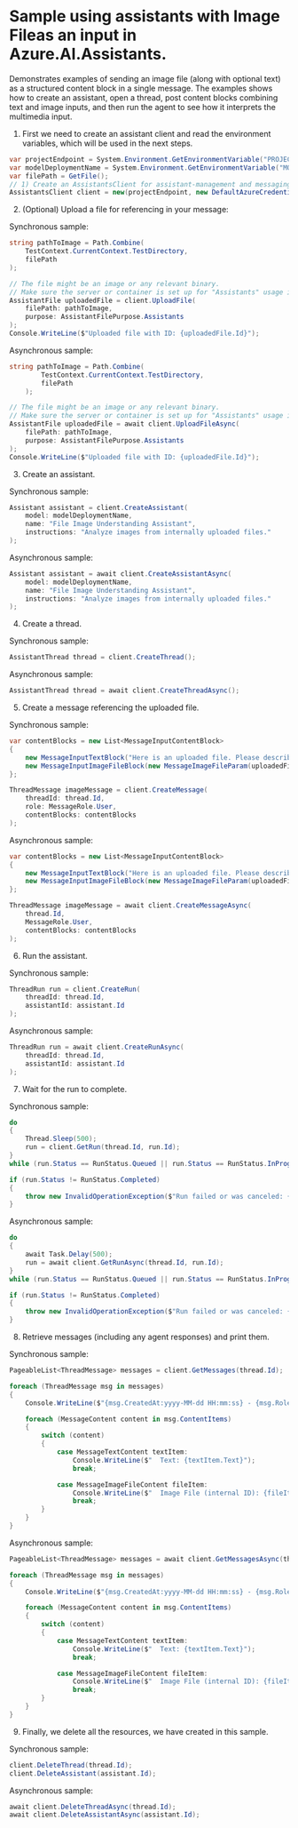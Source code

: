 # Sample using assistants with Image Fileas an input in Azure.AI.Assistants.

Demonstrates examples of sending an image file (along with optional text) as a structured content block in a single message. The examples shows how to create an assistant, open a thread, post content blocks combining text and image inputs, and then run the agent to see how it interprets the multimedia input.

1. First we need to create an assistant client and read the environment variables, which will be used in the next steps.

```C# Snippet:AssistantsImageFileInMessageCreateClient
var projectEndpoint = System.Environment.GetEnvironmentVariable("PROJECT_ENDPOINT");
var modelDeploymentName = System.Environment.GetEnvironmentVariable("MODEL_DEPLOYMENT_NAME");
var filePath = GetFile();
// 1) Create an AssistantsClient for assistant-management and messaging.
AssistantsClient client = new(projectEndpoint, new DefaultAzureCredential());
```

2. (Optional) Upload a file for referencing in your message:

Synchronous sample:
```C# Snippet:AssistantsImageFileInMessageUpload_Sync
string pathToImage = Path.Combine(
    TestContext.CurrentContext.TestDirectory,
    filePath
);

// The file might be an image or any relevant binary.
// Make sure the server or container is set up for "Assistants" usage if required.
AssistantFile uploadedFile = client.UploadFile(
    filePath: pathToImage,
    purpose: AssistantFilePurpose.Assistants
);
Console.WriteLine($"Uploaded file with ID: {uploadedFile.Id}");
```

Asynchronous sample:
```C# Snippet:AssistantsImageFileInMessageUpload
string pathToImage = Path.Combine(
        TestContext.CurrentContext.TestDirectory,
        filePath
    );

// The file might be an image or any relevant binary.
// Make sure the server or container is set up for "Assistants" usage if required.
AssistantFile uploadedFile = await client.UploadFileAsync(
    filePath: pathToImage,
    purpose: AssistantFilePurpose.Assistants
);
Console.WriteLine($"Uploaded file with ID: {uploadedFile.Id}");
```

3. Create an assistant.

Synchronous sample:
```C# Snippet:AssistantsImageFileInMessageCreateAssistant_Sync
Assistant assistant = client.CreateAssistant(
    model: modelDeploymentName,
    name: "File Image Understanding Assistant",
    instructions: "Analyze images from internally uploaded files."
);
```

Asynchronous sample:
```C# Snippet:AssistantsImageFileInMessageCreateAssistant
Assistant assistant = await client.CreateAssistantAsync(
    model: modelDeploymentName,
    name: "File Image Understanding Assistant",
    instructions: "Analyze images from internally uploaded files."
);
```

4. Create a thread.

Synchronous sample:
```C# Snippet:AssistantsImageFileInMessageCreateThread_Sync
AssistantThread thread = client.CreateThread();
```

Asynchronous sample:
```C# Snippet:AssistantsImageFileInMessageCreateThread
AssistantThread thread = await client.CreateThreadAsync();
```

5. Create a message referencing the uploaded file.

Synchronous sample:
```C# Snippet:AssistantsImageFileInMessageCreateMessage_Sync
var contentBlocks = new List<MessageInputContentBlock>
{
    new MessageInputTextBlock("Here is an uploaded file. Please describe it:"),
    new MessageInputImageFileBlock(new MessageImageFileParam(uploadedFile.Id))
};

ThreadMessage imageMessage = client.CreateMessage(
    threadId: thread.Id,
    role: MessageRole.User,
    contentBlocks: contentBlocks
);
```

Asynchronous sample:
```C# Snippet:AssistantsImageFileInMessageCreateMessage
var contentBlocks = new List<MessageInputContentBlock>
{
    new MessageInputTextBlock("Here is an uploaded file. Please describe it:"),
    new MessageInputImageFileBlock(new MessageImageFileParam(uploadedFile.Id))
};

ThreadMessage imageMessage = await client.CreateMessageAsync(
    thread.Id,
    MessageRole.User,
    contentBlocks: contentBlocks
);
```

6. Run the assistant.

Synchronous sample:
```C# Snippet:AssistantsImageFileInMessageCreateRun_Sync
ThreadRun run = client.CreateRun(
    threadId: thread.Id,
    assistantId: assistant.Id
);
```

Asynchronous sample:
```C# Snippet:AssistantsImageFileInMessageCreateRun
ThreadRun run = await client.CreateRunAsync(
    threadId: thread.Id,
    assistantId: assistant.Id
);
```

7. Wait for the run to complete.

Synchronous sample:
```C# Snippet:AssistantsImageFileInMessageWaitForRun_Sync
do
{
    Thread.Sleep(500);
    run = client.GetRun(thread.Id, run.Id);
}
while (run.Status == RunStatus.Queued || run.Status == RunStatus.InProgress);

if (run.Status != RunStatus.Completed)
{
    throw new InvalidOperationException($"Run failed or was canceled: {run.LastError?.Message}");
}
```

Asynchronous sample:
```C# Snippet:AssistantsImageFileInMessageWaitForRun
do
{
    await Task.Delay(500);
    run = await client.GetRunAsync(thread.Id, run.Id);
}
while (run.Status == RunStatus.Queued || run.Status == RunStatus.InProgress);

if (run.Status != RunStatus.Completed)
{
    throw new InvalidOperationException($"Run failed or was canceled: {run.LastError?.Message}");
}
```

8. Retrieve messages (including any agent responses) and print them.

Synchronous sample:
```C# Snippet:AssistantsImageFileInMessageReview_Sync
PageableList<ThreadMessage> messages = client.GetMessages(thread.Id);

foreach (ThreadMessage msg in messages)
{
    Console.WriteLine($"{msg.CreatedAt:yyyy-MM-dd HH:mm:ss} - {msg.Role,10}:");

    foreach (MessageContent content in msg.ContentItems)
    {
        switch (content)
        {
            case MessageTextContent textItem:
                Console.WriteLine($"  Text: {textItem.Text}");
                break;

            case MessageImageFileContent fileItem:
                Console.WriteLine($"  Image File (internal ID): {fileItem.FileId}");
                break;
        }
    }
}
```

Asynchronous sample:
```C# Snippet:AssistantsImageFileInMessageReview
PageableList<ThreadMessage> messages = await client.GetMessagesAsync(thread.Id);

foreach (ThreadMessage msg in messages)
{
    Console.WriteLine($"{msg.CreatedAt:yyyy-MM-dd HH:mm:ss} - {msg.Role,10}:");

    foreach (MessageContent content in msg.ContentItems)
    {
        switch (content)
        {
            case MessageTextContent textItem:
                Console.WriteLine($"  Text: {textItem.Text}");
                break;

            case MessageImageFileContent fileItem:
                Console.WriteLine($"  Image File (internal ID): {fileItem.FileId}");
                break;
        }
    }
}
```

9. Finally, we delete all the resources, we have created in this sample.

Synchronous sample:
```C# Snippet:AssistantsImageFileInMessageCleanup_Sync
client.DeleteThread(thread.Id);
client.DeleteAssistant(assistant.Id);
```

Asynchronous sample:
```C# Snippet:AssistantsImageFileInMessageCleanup
await client.DeleteThreadAsync(thread.Id);
await client.DeleteAssistantAsync(assistant.Id);
```